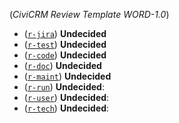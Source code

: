 (*CiviCRM Review Template WORD-1.0*)

<!-- In each category, change the word "Undecided" to "Pass" or "Issue". Add explanatory comments if prompted or desired. -->

* ([`r-jira`](https://docs.civicrm.org/dev/en/latest/standards/review/#r-jira)) __Undecided__
* ([`r-test`](https://docs.civicrm.org/dev/en/latest/standards/review/#r-test)) __Undecided__
* ([`r-code`](https://docs.civicrm.org/dev/en/latest/standards/review/#r-code)) __Undecided__
* ([`r-doc`](https://docs.civicrm.org/dev/en/latest/standards/review/#r-doc)) __Undecided__
* ([`r-maint`](https://docs.civicrm.org/dev/en/latest/standards/review/#r-maint)) __Undecided__
* ([`r-run`](https://docs.civicrm.org/dev/en/latest/standards/review/#r-run)) __Undecided__: <!-- Describe -->
* ([`r-user`](https://docs.civicrm.org/dev/en/latest/standards/review/#r-user)) __Undecided__: <!-- Describe -->
* ([`r-tech`](https://docs.civicrm.org/dev/en/latest/standards/review/#r-tech)) __Undecided__: <!-- Describe -->
